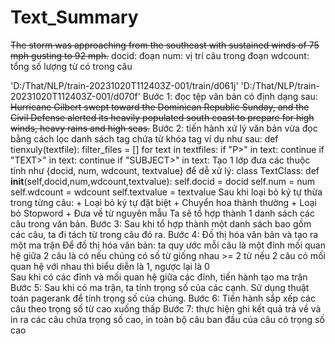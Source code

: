 # Text_Summary
<s docid="AP880911-0016" num="10" wdcount="17"> The storm was approaching from the southeast with sustained winds of 75 mph gusting to 92 mph.</s>
docid: đoạn 
num: vị trí câu trong đoạn
wdcount: tổng số lượng từ có trong câu

'D:/That/NLP/train-20231020T112403Z-001/train/d061j'
 'D:/That/NLP/train-20231020T112403Z-001/d070f'
Bước 1: đọc tệp văn bản có định dạng sau: 
	<s docid="AP880911-0016" num="9" wdcount="28"> Hurricane Gilbert swept toward the Dominican Republic Sunday, and the Civil Defense alerted its heavily populated south coast to prepare for high winds, heavy rains and high seas.</s>
Bước 2: tiến hành xử lý văn bản vừa đọc bằng cách lọc danh sách tag chứa từ khóa tag ví dụ như sau:
	def tienxuly(textfile):
		filter_files = []
		for text in textfiles:
			if "P>" in text:
				continue
			if "TEXT>" in text:
				continue
			if "SUBJECT>" in text:
Tạo 1 lớp đưa các thuộc tính như {docid, num, wdcount, textvalue} để dễ xử lý:
	class TextClass:
		def __init__(self,docid,num,wdcount,textvalue):
			self.docid = docid
			self.num = num
			self.wdcount = wdcount
			self.textvalue = textvalue
Sau khi loại bỏ ký tự thừa trong từng câu: 
	+ Loại bỏ ký tự đặt biệt
	+ Chuyển hoa thành thường
	+ Loại bỏ Stopword
	+ Đưa về từ nguyên mẫu
Ta sẽ tổ hợp thành 1 danh sách các câu trong văn bản.
Bước 3: Sau khi tổ hợp thành một danh sách bao gồm các câu, ta đi tách từ trong câu đó ra.
Bước 4: Đồ thị hóa văn bản và tạo ra một ma trận
	Để đồ thị hóa văn bản: 
		ta quy ước mỗi câu là một đỉnh
		mối quan hệ giữa 2 câu là có nếu chúng có số từ giống nhau >= 2 từ
		nếu 2 câu có mối quan hệ với nhau thì biểu diễn là 1, ngược lại là 0		
	Sau khi có các đỉnh và mối quan hệ giữa các đỉnh, tiến hành tạo ma trận
Bước 5: Sau khi có ma trận, ta tính trọng số của các cạnh.
	Sử dụng thuật toán pagerank để tính trọng số của chúng.
Bước 6: Tiến hành sắp xếp các câu theo trọng số từ cao xuống thấp
Bước 7: thực hiện ghi kết quả trả về và in ra các câu chứa trọng số cao, in toàn bộ câu ban đầu của câu có trọng số cao

